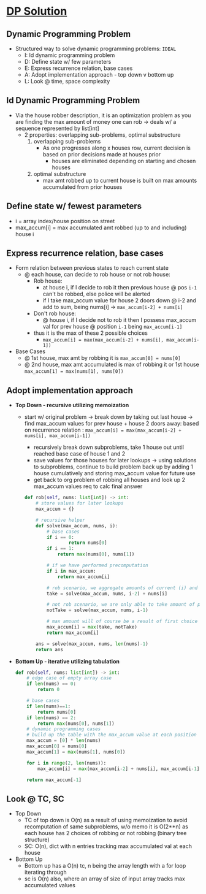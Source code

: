 # [DP Solution](https://levelup.gitconnected.com/solving-the-house-robber-leetcode-problem-1d34df04ea20)

## Dynamic Programming Problem
- Structured way to solve dynamic programming problems: `IDEAL`
    * I: Id dynamic programming problem
    * D: Define state w/ few parameters
    * E: Express recurrence relation, base cases
    * A: Adopt implementation approach - top down v bottom up
    * L: Look @ time, space complexity

## Id Dynamic Programming Problem
- Via the house robber description, it is an optimization problem as you are finding the max amount of money one can rob -> deals w/ a sequence represented by list[int]
    * 2 properties: overlapping sub-problems, optimal substructure
        1. overlapping sub-problems
            - As one progresses along x houses row, current decision is based on prior decisions made at houses prior
                * houses are eliminated depending on starting and chosen houses
        2. optimal substructure
            - max amt robbed up to current house is built on max amounts accumulated from prior houses

## Define state w/ fewest parameters
- i = array index/house position on street
- max_accum[i] = max accumulated amt robbed (up to and including) house i

## Express recurrence relation, base cases
- Form relation between previous states to reach current state
    * @ each house, can decide to rob house or not rob house:
        * Rob house:
            - at house i, if I decide to rob it then previous house @ pos `i-1` can't be robbed, else police will be alerted
            - if I take max_accum value for house 2 doors down @ i-2 and add to sum, being nums[i] -> `max_accum[i-2] + nums[i]`
        * Don't rob house:
            - @ house i, if I decide not to rob it then I possess max_accum val for prev house @ position `i-1` being `max_accum[i-1]`
        * thus it is the max of these 2 possible choices
            * `max_accum[i] = max(max_accum[i-2] + nums[i], max_accum[i-1])`
- Base Cases
    * @ 1st house, max amt by robbing it is `max_accum[0] = nums[0]`
    * @ 2nd house, max amt accumulated is max of robbing it or 1st house `max_accum[1] = max(nums[1], nums[0])`

## Adopt implementation approach
* __Top Down - recursive utilizing memoization__
    - start w/ original problem -> break down by taking out last house -> find max_accum values for prev house + house 2 doors away: based on recurrence relation : `max_accum[i] = max(max_accum[i-2] + nums[i], max_accum[i-1])`
        * recursively break down subproblems, take 1 house out until reached base case of house 1 and 2
        * save values for those houses for later lookups -> using solutions to subproblems, continue to build problem back up by adding 1 house cumulatively and storing max_accum value for future use
        * get back to org problem of robbing all houses and look up 2 max_accum values req to calc final answer

        ```py
        def rob(self, nums: list[int]) -> int:
            # store values for later lookups
            max_accum = {}

            # recursive helper
            def solve(max_accum, nums, i):
                # base cases
                if i == 0:
                        return nums[0]
                if i == 1:
                    return max(nums[0], nums[1])

                # if we have performed precomputation
                if i in max_accum:
                    return max_accum[i]

                # rob scenario, we aggregate amounts of current (i) and 2 previous (i-2) amount
                take = solve(max_accum, nums, i-2) + nums[i]

                # not rob scenario, we are only able to take amount of previous
                notTake = solve(max_accum, nums, i-1)

                # max amount will of course be a result of first choice of house we decide to rob
                max_accum[i] = max(take, notTake)
                return max_accum[i]

            ans = solve(max_accum, nums, len(nums)-1)
            return ans
        ```

* __Bottom Up - iterative utilizing tabulation__
    ```py
    def rob(self, nums: list[int]) -> int:
        # edge case of empty array case
        if len(nums) == 0:
            return 0

        # base cases
        if len(nums)==1:
            return nums[0]
        if len(nums) == 2:
            return max(nums[0], nums[1])
        # dynamic programming cases
        # build up the table with the max_accum value at each position
        max_accum = [0] * len(nums)
        max_accum[0] = nums[0]
        max_accum[1] = max(nums[1], nums[0])

        for i in range(2, len(nums)):
            max_accum[i] = max(max_accum[i-2] + nums[i], max_accum[i-1])

        return max_accum[-1]
    ```

## Look @ TC, SC
* Top Down
    - TC of top down is O(n) as a result of using memoization to avoid recomputation of same subproblems, w/o memo it is O(2**n) as each house has 2 choices of robbing or not robbing (binary tree structure)
    - SC: O(n), dict with n entries tracking max accumulated val at each house
* Bottom Up
    - Bottom up has a O(n) tc, n being the array length with a for loop iterating through
    - sc is O(n) also, where an array of size of input array tracks max accumulated values
